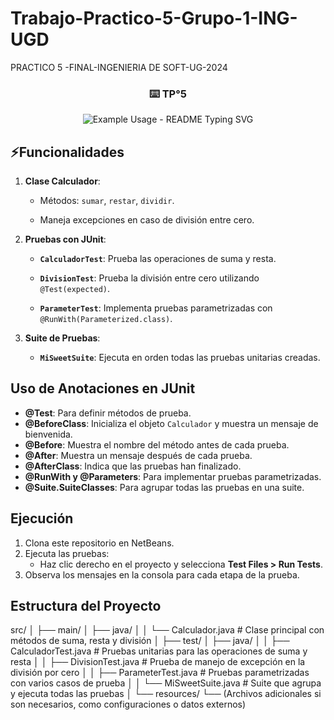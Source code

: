 # Trabajo-Practico-5-Grupo-1-ING-UGD
PRACTICO 5 -FINAL-INGENIERIA DE SOFT-UG-2024


<!-- markdownlint-disable MD033 MD041 -->
<p align="center">
  <h3 align="center">⌨️ TP°5 </h3>
</p>

<p align="center">
  <img src="https://readme-typing-svg.demolab.com/?lines=Igenieria+Del+Software!; Usando+JUnit+en!;NetBeans" alt="Example Usage - README Typing SVG">
</p>


</p>
<!-- markdownlint-enable MD033 -->



## ⚡Funcionalidades

1. **Clase Calculador**:  

   
   - Métodos: `sumar`, `restar`, `dividir`.

   
   - Maneja excepciones en caso de división entre cero.

2. **Pruebas con JUnit**:

  
   - **`CalculadorTest`**: Prueba las operaciones de suma y resta.

   
   - **`DivisionTest`**: Prueba la división entre cero utilizando `@Test(expected)`.
   - **`ParameterTest`**: Implementa pruebas parametrizadas con `@RunWith(Parameterized.class)`.

3. **Suite de Pruebas**:

  
   - **`MiSweetSuite`**: Ejecuta en orden todas las pruebas unitarias creadas.

## Uso de Anotaciones en JUnit

- **@Test**: Para definir métodos de prueba.
- **@BeforeClass**: Inicializa el objeto `Calculador` y muestra un mensaje de bienvenida.
- **@Before**: Muestra el nombre del método antes de cada prueba.
- **@After**: Muestra un mensaje después de cada prueba.
- **@AfterClass**: Indica que las pruebas han finalizado.
- **@RunWith y @Parameters**: Para implementar pruebas parametrizadas.
- **@Suite.SuiteClasses**: Para agrupar todas las pruebas en una suite.

## Ejecución

1. Clona este repositorio en NetBeans.
2. Ejecuta las pruebas:
   - Haz clic derecho en el proyecto y selecciona **Test Files > Run Tests**.
3. Observa los mensajes en la consola para cada etapa de la prueba.

## Estructura del Proyecto
src/
│
├── main/
│   ├── java/
│   │   └── Calculador.java          # Clase principal con métodos de suma, resta y división
│
├── test/
│   ├── java/
│   │   ├── CalculadorTest.java      # Pruebas unitarias para las operaciones de suma y resta
│   │   ├── DivisionTest.java        # Prueba de manejo de excepción en la división por cero
│   │   ├── ParameterTest.java       # Pruebas parametrizadas con varios casos de prueba
│   │   └── MiSweetSuite.java        # Suite que agrupa y ejecuta todas las pruebas
│
└── resources/
    └── (Archivos adicionales si son necesarios, como configuraciones o datos externos)

